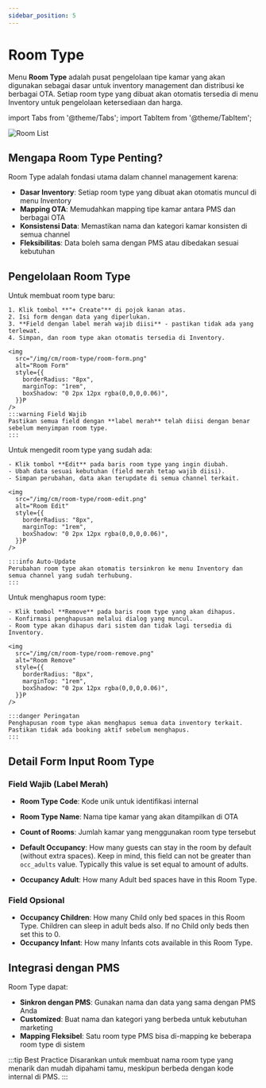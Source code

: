 ```yaml
---
sidebar_position: 5
---
```


# Room Type

Menu **Room Type** adalah pusat pengelolaan tipe kamar yang akan digunakan sebagai dasar untuk inventory management dan distribusi ke berbagai OTA. Setiap room type yang dibuat akan otomatis tersedia di menu Inventory untuk pengelolaan ketersediaan dan harga.

import Tabs from '@theme/Tabs';
import TabItem from '@theme/TabItem';

<div style={{marginBottom: '1.5rem'}}>
<img
      src="/img/cm/room-type/room-list.png"
      alt="Room List"
      style={{
        borderRadius: "8px",
        marginTop: "1rem",
        boxShadow: "0 2px 12px rgba(0,0,0,0.06)",
      }}
    />
</div>

## Mengapa Room Type Penting?

Room Type adalah fondasi utama dalam channel management karena:

- **Dasar Inventory**: Setiap room type yang dibuat akan otomatis muncul di menu Inventory
- **Mapping OTA**: Memudahkan mapping tipe kamar antara PMS dan berbagai OTA
- **Konsistensi Data**: Memastikan nama dan kategori kamar konsisten di semua channel
- **Fleksibilitas**: Data boleh sama dengan PMS atau dibedakan sesuai kebutuhan

## Pengelolaan Room Type

<Tabs className="unique-tabs">
  <TabItem value="create" label="Create" default>
    Untuk membuat room type baru:
    
    1. Klik tombol **"+ Create"** di pojok kanan atas.
    2. Isi form dengan data yang diperlukan.
    3. **Field dengan label merah wajib diisi** - pastikan tidak ada yang terlewat.
    4. Simpan, dan room type akan otomatis tersedia di Inventory.
    
    <img
      src="/img/cm/room-type/room-form.png"
      alt="Room Form"
      style={{
        borderRadius: "8px",
        marginTop: "1rem",
        boxShadow: "0 2px 12px rgba(0,0,0,0.06)",
      }}P
    />
    :::warning Field Wajib
    Pastikan semua field dengan **label merah** telah diisi dengan benar sebelum menyimpan room type.
    :::
  </TabItem>
  <TabItem value="edit" label="Edit">
    Untuk mengedit room type yang sudah ada:
    
    - Klik tombol **Edit** pada baris room type yang ingin diubah.
    - Ubah data sesuai kebutuhan (field merah tetap wajib diisi).
    - Simpan perubahan, data akan terupdate di semua channel terkait.
    
    <img
      src="/img/cm/room-type/room-edit.png"
      alt="Room Edit"
      style={{
        borderRadius: "8px",
        marginTop: "1rem",
        boxShadow: "0 2px 12px rgba(0,0,0,0.06)",
      }}P
    />
    
    :::info Auto-Update
    Perubahan room type akan otomatis tersinkron ke menu Inventory dan semua channel yang sudah terhubung.
    :::
  </TabItem>
  <TabItem value="delete" label="Remove">
    Untuk menghapus room type:
    
    - Klik tombol **Remove** pada baris room type yang akan dihapus.
    - Konfirmasi penghapusan melalui dialog yang muncul.
    - Room type akan dihapus dari sistem dan tidak lagi tersedia di Inventory.
    
    <img
      src="/img/cm/room-type/room-remove.png"
      alt="Room Remove"
      style={{
        borderRadius: "8px",
        marginTop: "1rem",
        boxShadow: "0 2px 12px rgba(0,0,0,0.06)",
      }}P
    />
    
    :::danger Peringatan
    Penghapusan room type akan menghapus semua data inventory terkait. Pastikan tidak ada booking aktif sebelum menghapus.
    :::
  </TabItem>
</Tabs>

## Detail Form Input Room Type

### Field Wajib (Label Merah)

- **Room Type Code**: Kode unik untuk identifikasi internal
- **Room Type Name**: Nama tipe kamar yang akan ditampilkan di OTA

- **Count of Rooms**: Jumlah kamar yang menggunakan room type tersebut
- **Default Occupancy**: How many guests can stay in the room by default (without extra spaces). Keep in mind, this field can not be greater than `occ_adults` value. Typically this value is set equal to amount of adults.
- **Occupancy Adult**: How many Adult bed spaces have in this Room Type.

### Field Opsional

- **Occupancy Children**: How many Child only bed spaces in this Room Type. Children can sleep in adult beds also. If no Child only beds then set this to 0.
- **Occupancy Infant**: How many Infants cots available in this Room Type. 

## Integrasi dengan PMS

Room Type dapat:

- **Sinkron dengan PMS**: Gunakan nama dan data yang sama dengan PMS Anda
- **Customized**: Buat nama dan kategori yang berbeda untuk kebutuhan marketing
- **Mapping Fleksibel**: Satu room type PMS bisa di-mapping ke beberapa room type di sistem

:::tip Best Practice
Disarankan untuk membuat nama room type yang menarik dan mudah dipahami tamu, meskipun berbeda dengan kode internal di PMS.
:::